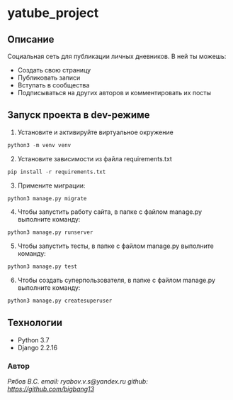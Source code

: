 # yatube_project
## Описание

Социальная сеть для публикации личных дневников. В ней ты можешь:
 - Cоздать свою страницу
 - Публиковать записи
 - Вступать в сообщества
 - Подписываться на других авторов и комментировать их посты

## Запуск проекта в dev-режиме

1. Установите и активируйте виртуальное окружение
```python
python3 -m venv venv
```
2. Установите зависимости из файла requirements.txt
```python
pip install -r requirements.txt
```
3. Примените миграции:
```python
python3 manage.py migrate
```
4. Чтобы запустить работу сайта, в папке с файлом manage.py выполните команду:
```python
python3 manage.py runserver
```
5. Чтобы запустить тесты, в папке с файлом manage.py выполните команду:
```python
python3 manage.py test
```
6. Чтобы создать суперпользователя, в папке с файлом manage.py выполните команду:
```python
python3 manage.py createsuperuser
```

## Технологии
- Python 3.7
- Django 2.2.16

### Автор

_Рябов В.С._
_email: ryabov.v.s@yandex.ru_
_github: https://github.com/bigbang13_
